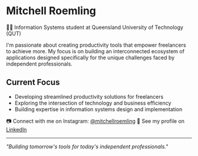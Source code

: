 # Mitchell Roemling

👨‍🎓 Information Systems student at Queensland University of Technology (QUT)

I'm passionate about creating productivity tools that empower freelancers to achieve more. My focus is on building an interconnected ecosystem of applications designed specifically for the unique challenges faced by independent professionals.

## Current Focus
- Developing streamlined productivity solutions for freelancers
- Exploring the intersection of technology and business efficiency
- Building expertise in information systems design and implementation

📷 Connect with me on Instagram: [@mitchellroemling](https://instagram.com/mitchellroemling)
🤝 See my profile on [LinkedIn](https:www.linkedin/in/mitchell-roemling)

---
*"Building tomorrow's tools for today's independent professionals."*
